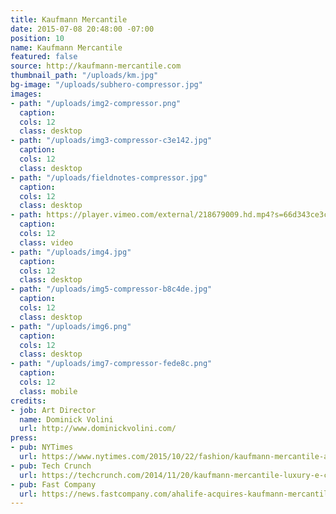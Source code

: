 ```yaml
---
title: Kaufmann Mercantile
date: 2015-07-08 20:48:00 -07:00
position: 10
name: Kaufmann Mercantile
featured: false
source: http://kaufmann-mercantile.com
thumbnail_path: "/uploads/km.jpg"
bg-image: "/uploads/subhero-compressor.jpg"
images:
- path: "/uploads/img2-compressor.png"
  caption:
  cols: 12
  class: desktop
- path: "/uploads/img3-compressor-c3e142.jpg"
  caption:
  cols: 12
  class: desktop
- path: "/uploads/fieldnotes-compressor.jpg"
  caption:
  cols: 12
  class: desktop
- path: https://player.vimeo.com/external/218679009.hd.mp4?s=66d343ce3c16227fc398c31e84069ad6dd708b9f&profile_id=169
  caption:
  cols: 12
  class: video
- path: "/uploads/img4.jpg"
  caption:
  cols: 12
  class: desktop
- path: "/uploads/img5-compressor-b8c4de.jpg"
  caption:
  cols: 12
  class: desktop
- path: "/uploads/img6.png"
  caption:
  cols: 12
  class: desktop
- path: "/uploads/img7-compressor-fede8c.png"
  caption:
  cols: 12
  class: mobile
credits:
- job: Art Director
  name: Dominick Volini
  url: http://www.dominickvolini.com/
press:
- pub: NYTimes
  url: https://www.nytimes.com/2015/10/22/fashion/kaufmann-mercantile-astore-thats-strictly-one-to-a-customer.html?_r=0
- pub: Tech Crunch
  url: https://techcrunch.com/2014/11/20/kaufmann-mercantile-luxury-e-commerce-platform-lands-3-2-million-in-funding/
- pub: Fast Company
  url: https://news.fastcompany.com/ahalife-acquires-kaufmann-mercantile-4016628
---
```


